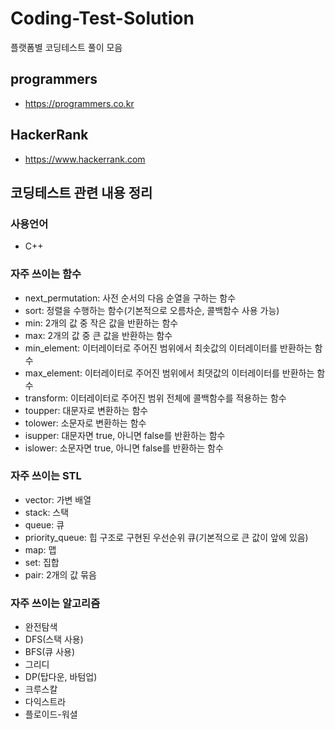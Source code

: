 # Coding-Test-Solution
플랫폼별 코딩테스트 풀이 모음

## programmers
- https://programmers.co.kr

## HackerRank
- https://www.hackerrank.com

## 코딩테스트 관련 내용 정리
### 사용언어
- C++

### 자주 쓰이는 함수
- next_permutation: 사전 순서의 다음 순열을 구하는 함수
- sort: 정렬을 수행하는 함수(기본적으로 오름차순, 콜백함수 사용 가능)
- min: 2개의 값 중 작은 값을 반환하는 함수
- max: 2개의 값 중 큰 값을 반환하는 함수
- min_element: 이터레이터로 주어진 범위에서 최솟값의 이터레이터를 반환하는 함수
- max_element: 이터레이터로 주어진 범위에서 최댓값의 이터레이터를 반환하는 함수
- transform: 이터레이터로 주어진 범위 전체에 콜백함수를 적용하는 함수
- toupper: 대문자로 변환하는 함수
- tolower: 소문자로 변환하는 함수
- isupper: 대문자면 true, 아니면 false를 반환하는 함수
- islower: 소문자면 true, 아니면 false를 반환하는 함수

### 자주 쓰이는 STL
- vector: 가변 배열
- stack: 스택
- queue: 큐
- priority_queue: 힙 구조로 구현된 우선순위 큐(기본적으로 큰 값이 앞에 있음)
- map: 맵
- set: 집합
- pair: 2개의 값 묶음

### 자주 쓰이는 알고리즘
- 완전탐색
- DFS(스택 사용)
- BFS(큐 사용)
- 그리디
- DP(탑다운, 바텀업)
- 크루스칼
- 다익스트라
- 플로이드-워셜
